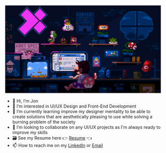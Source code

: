 ![](https://github.com/Coder-Jon014/Coder-Jon014/blob/main/mario.gif) 
- 👋 Hi, I’m Jon
- 👀 I’m interested in UI/UX Design and Front-End Development
- 🌱 I’m currently learning improve my designer mentality to be able to create solutions that are aesthetically pleasing to use while solving a burning problem of the society
- 💞️ I’m looking to collaborate on any UI/UX projects as I'm always ready to improve my skills
- 🗃️ See my Resume here 👉 [Resume](https://drive.google.com/file/d/1xf8ei0tebnfJuWP34He3oA-d34AJZAaz/view?usp=drive_link) 👈
- 📫 How to reach me on my [LinkedIn](https://www.linkedin.com/in/jon-daniel-c-a3535b134/) or [Email](jon.coombs14@gmail.com) 

<!---
Coder-Jon014/Coder-Jon014 is a ✨ special ✨ repository because its `README.md` (this file) appears on your GitHub profile.
You can click the Preview link to take a look at your changes.
--->
